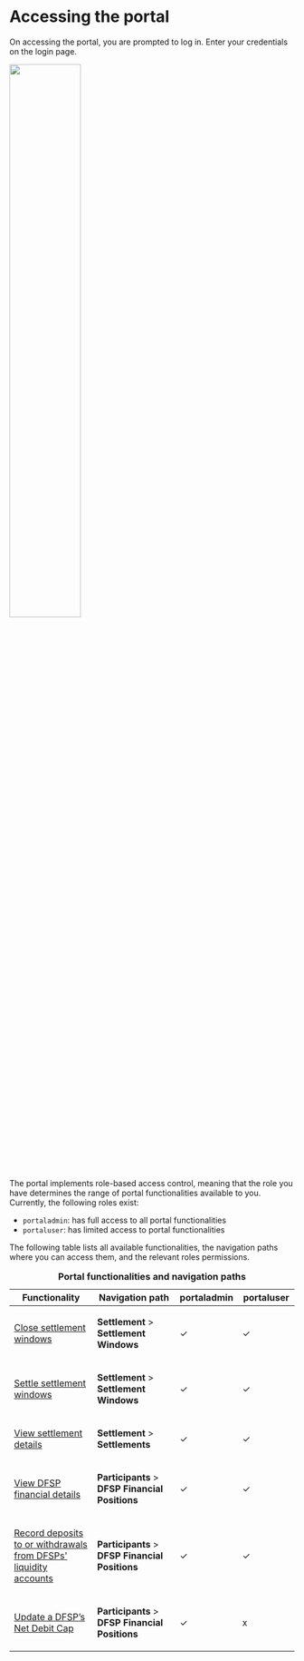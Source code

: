 # Accessing the portal

On accessing the portal, you are prompted to log in. Enter your credentials on the login page.

<img src="/portal_login.png" width="50%" height="50%" />

<!--![Finance Portal login](/portal_login.png)-->

The portal implements role-based access control, meaning that the role you have determines the range of portal functionalities available to you. Currently, the following roles exist:

* `portaladmin`: has full access to all portal functionalities
* `portaluser`: has limited access to portal functionalities 

The following table lists all available functionalities, the navigation paths where you can access them, and the relevant roles permissions.

<table>
<caption><strong>Portal functionalities and navigation paths</strong></caption>
<colgroup>
<col style="width: 30%" />
<col style="width: 30%" />
<col style="width: 20%" />
<col style="width: 20%" />
</colgroup>
<thead>
<tr class="header">
<th>Functionality</th>
<th>Navigation path</th>
<th>portaladmin</th>
<th>portaluser</th>
</tr>
</thead>
<tbody>
<tr class="odd">
<td><p><a href="managing-windows.html#closing-a-settlement-window">Close settlement windows</a></p></td>
<td><p><strong>Settlement</strong> &gt; <strong>Settlement Windows</strong></p></td>
<td><p>✓</p></td>
<td><p>✓</p></td>
</tr>
<tr class="even">
<td><p><a href="managing-windows.html#settling-a-settlement-window">Settle settlement windows</a></p></td>
<td><p><strong>Settlement</strong> &gt; <strong>Settlement Windows</strong></p></td>
<td><p>✓</p></td>
<td><p>✓</p></td>
</tr>
<tr class="odd">
<td><p><a href="checking-settlement-details.html">View settlement details</a></p></td>
<td><p><strong>Settlement</strong> &gt; <strong>Settlements</strong></p></td>
<td><p>✓</p></td>
<td><p>✓</p></td>
</tr>
<!--<tr class="even">
<td><p>Download settlement reports</p></td>
<td><p><strong>Settlement</strong> &gt; <strong>Settlements</strong><br />
<br />
<strong>NOTE:</strong> This feature will be added in a future version of the portal.</p></td>
<td><p>✓</p></td>
<td><p>✓</p></td>
</tr>-->
<tr class="odd">
<td><p><a href="monitoring-dfsp-financial-details.html">View DFSP financial details</a></p></td>
<td><p><strong>Participants</strong> &gt; <strong>DFSP Financial Positions</strong></p></td>
<td><p>✓</p></td>
<td><p>✓</p></td>
</tr>
<tr class="even">
<td><p><a href="recording-funds-in-out.html">Record deposits to or withdrawals from DFSPs' liquidity accounts</a></p></td>
<td><p><strong>Participants</strong> &gt; <strong>DFSP Financial Positions</strong></p></td>
<td><p>✓</p></td>
<td><p>✓</p></td>
</tr>
<tr class="odd">
<td><p><a href="updating-ndc.html">Update a DFSP’s Net Debit Cap</a></p></td>
<td><p><strong>Participants</strong> &gt; <strong>DFSP Financial Positions</strong></p></td>
<td><p>✓</p></td>
<td><p>x</p></td>
</tr>
</tbody>
</table>
